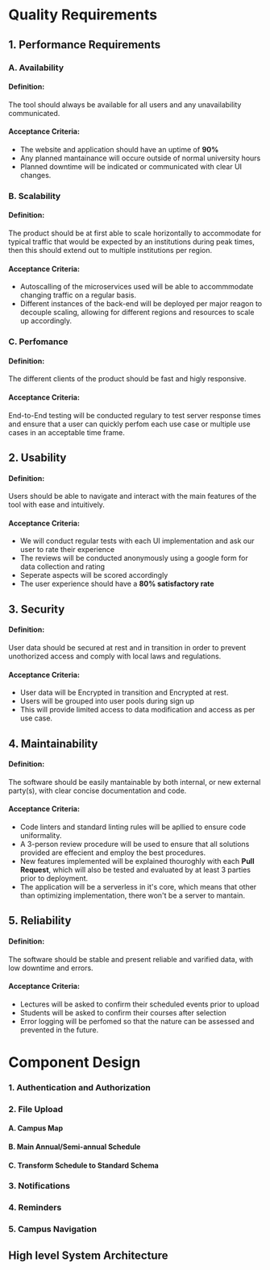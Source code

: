 # Quality Requirements
## 1. Performance Requirements

### A. Availability
#### Definition:
The tool should always be available for all users and any unavailability communicated. 
#### Acceptance Criteria:
- The website and application should have an uptime of **90%**
- Any planned mantainance will occure outside of normal university hours
- Planned downtime will be indicated or communicated with clear UI changes.
### B. Scalability
#### Definition: 
The product should be at first able to scale horizontally to accommodate for typical traffic that would be expected by an institutions during peak times, then this should extend out to multiple institutions per region.
#### Acceptance Criteria:
- Autoscalling of the microservices used will be able to accommmodate changing traffic on a regular basis.
- Different instances of the back-end will be deployed per major reagon to decouple scaling, allowing for different regions and resources to scale up accordingly.

### C. Perfomance
#### Definition:
The different clients of the product should be fast and higly responsive.
#### Acceptance Criteria:
End-to-End testing will be conducted regulary to test server response times and ensure that a user can quickly perfom each use case or multiple use cases in an acceptable time frame.

## 2. Usability
#### Definition:
Users should be able to navigate and interact with the main features of the tool with ease and intuitively.
#### Acceptance Criteria: 
- We will conduct regular tests with each UI implementation and ask our user to rate their experience
- The reviews will be conducted anonymously using a google form for data collection and rating
- Seperate aspects will be scored accordingly
- The user experience should have a **80% satisfactory rate**

## 3. Security
#### Definition:
User data should be secured at rest and in transition in order to prevent unothorized access and comply with local laws and regulations.
#### Acceptance Criteria:
- User data will be Encrypted in transition and Encrypted at rest.
- Users will be grouped into user pools during sign up
- This will provide limited access to data modification and access as per use case.

## 4. Maintainability
#### Definition: 
The software should be easily mantainable by both internal, or new external party(s), with clear concise documentation and code.
#### Acceptance Criteria:
- Code linters and standard linting rules will be apllied to ensure code uniformality.
- A 3-person review procedure will be used to ensure that all solutions provided are effecient and employ the best procedures.
- New features implemented will be explained thouroghly with each **Pull Request**, which will also be tested and evaluated by at least 3 parties prior to deployment.
- The application will be a serverless  in it's core, which means that other than optimizing implementation, there won't be a server to mantain.

## 5. Reliability
#### Definition:
The software should be stable and present reliable and varified data, with low downtime and errors.
#### Acceptance Criteria:
- Lectures will be asked to confirm their scheduled events prior to upload
- Students will be asked to confirm their courses after selection
- Error logging will be perfomed so that the nature can be assessed and prevented in the future.

# Component Design
### 1. Authentication and Authorization 

### 2. File Upload
#### A. Campus Map

#### B. Main Annual/Semi-annual Schedule

#### C. Transform Schedule to Standard Schema

### 3. Notifications

### 4. Reminders

### 5. Campus Navigation

## High level System Architecture